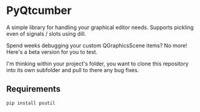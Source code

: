 # PyQtcumber
A simple library for handling your graphical editor needs.   Supports pickling even of signals / slots using dill.

Spend weeks debugging your custom QGraphicsScene items?  No more!   Here's a beta version for you to test.

I'm thinking within your project's folder, you want to clone this repository into its own subfolder and pull to there any bug fixes.


Requirements
---

`pip install psutil`